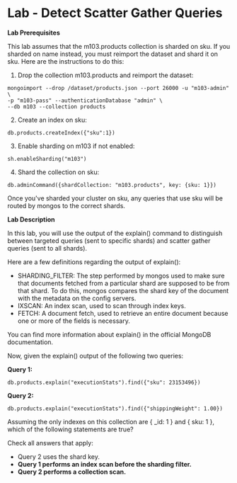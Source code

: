 # Lab - Detect Scatter Gather Queries

**Lab Prerequisites**

This lab assumes that the m103.products collection is sharded on sku. If you sharded on name instead, you must reimport the dataset and shard it on sku. Here are the instructions to do this:

1. Drop the collection m103.products and reimport the dataset:

```
mongoimport --drop /dataset/products.json --port 26000 -u "m103-admin" \
-p "m103-pass" --authenticationDatabase "admin" \
--db m103 --collection products
```

2. Create an index on sku:

```
db.products.createIndex({"sku":1})
```

3. Enable sharding on m103 if not enabled:

```
sh.enableSharding("m103")
```

4. Shard the collection on sku:

```
db.adminCommand({shardCollection: "m103.products", key: {sku: 1}})
```

Once you've sharded your cluster on sku, any queries that use sku will be routed by mongos to the correct shards.

**Lab Description**

In this lab, you will use the output of the explain() command to distinguish between targeted queries (sent to specific shards) and scatter gather queries (sent to all shards).

Here are a few definitions regarding the output of explain():

- SHARDING_FILTER: The step performed by mongos used to make sure that documents fetched from a particular shard are supposed to be from that shard. To do this, mongos compares the shard key of the document with the metadata on the config servers.
- IXSCAN: An index scan, used to scan through index keys.
- FETCH: A document fetch, used to retrieve an entire document because one or more of the fields is necessary.

You can find more information about explain() in the official MongoDB documentation.

Now, given the explain() output of the following two queries:

**Query 1:**

```
db.products.explain("executionStats").find({"sku": 23153496})
```

**Query 2:**

```
db.products.explain("executionStats").find({"shippingWeight": 1.00})
```

Assuming the only indexes on this collection are { _id: 1 } and { sku: 1 }, which of the following statements are true?

Check all answers that apply:

- Query 2 uses the shard key.
- **Query 1 performs an index scan before the sharding filter.**
- **Query 2 performs a collection scan.**
